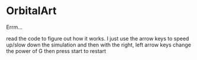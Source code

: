 # OrbitalArt

Errm...

read the code to figure out how it works.
I just use the arrow keys to speed up/slow down the simulation and then with the right, left arrow keys change the power of G then press start to restart
